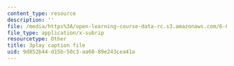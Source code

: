 ```yaml
---
content_type: resource
description: ''
file: /media/https%3A/open-learning-course-data-rc.s3.amazonaws.com/6-004-computation-structures-spring-2017/9d852b44d15b50c3aa6089e243cea41a_Z8jR--1_2e4.vtt
file_type: application/x-subrip
resourcetype: Other
title: 3play caption file
uid: 9d852b44-d15b-50c3-aa60-89e243cea41a
---
```

